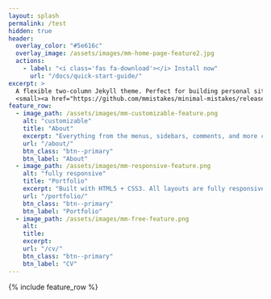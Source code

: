 ```yaml
---
layout: splash
permalink: /test
hidden: true
header:
  overlay_color: "#5e616c"
  overlay_image: /assets/images/mm-home-page-feature2.jpg
  actions:
    - label: "<i class='fas fa-download'></i> Install now"
      url: "/docs/quick-start-guide/"
excerpt: >
  A flexible two-column Jekyll theme. Perfect for building personal sites, blogs, and portfolios.<br />
  <small><a href="https://github.com/mmistakes/minimal-mistakes/releases/tag/4.24.0">Latest release v4.24.0</a></small>
feature_row:
  - image_path: /assets/images/mm-customizable-feature.png
    alt: "customizable"
    title: "About"
    excerpt: "Everything from the menus, sidebars, comments, and more can be configured or set with YAML Front Matter."
    url: "/about/"
    btn_class: "btn--primary"
    btn_label: "About"
  - image_path: /assets/images/mm-responsive-feature.png
    alt: "fully responsive"
    title: "Portfolio"
    excerpt: "Built with HTML5 + CSS3. All layouts are fully responsive with helpers to augment your content."
    url: "/portfolio/"
    btn_class: "btn--primary"
    btn_label: "Portfolio"
  - image_path: /assets/images/mm-free-feature.png
    alt: 
    title: 
    excerpt: 
    url: "/cv/"
    btn_class: "btn--primary"
    btn_label: "CV"      
---
```


{% include feature_row %}